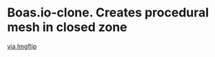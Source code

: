 # Boas.io-clone. Creates procedural mesh in closed zone

<a href="https://imgflip.com/gif/60ox1a">via Imgflip</a></p></div>
